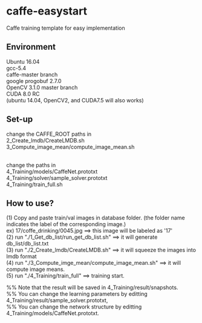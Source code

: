 caffe-easystart
================
Caffe training template for easy implementation

Environment
-----------
Ubuntu 16.04 <br />
gcc-5.4 <br />
caffe-master branch <br />
google progobuf 2.7.0 <br />
OpenCV 3.1.0 master branch <br />
CUDA 8.0 RC <br />
(ubuntu 14.04, OpenCV2, and CUDA7.5 will also works)

Set-up
------
change the CAFFE_ROOT paths in <br />
2\_Create_lmdb/CreateLMDB.sh <br />
3\_Compute\_image\_mean/compute\_image_mean.sh <br />

<br />
change the paths in <br />
4_Training/models/CaffeNet.prototxt <br />
4_Training/solver/sample_solver.prototxt <br />
4_Training/train_full.sh <br />

How to use?
-----------
(1) Copy and paste train/val images in database folder. (the folder name indicates the label of the corresponding image.)<br />
ex) 17/coffe_drinking/0045.jpg  ==> this image will be labeled as '17'<br />
(2) run "./1_Get_db_list/run_get_db_list.sh"  ==> it will generate db_list/db_list.txt<br />
(3) run "./2_Create_lmdb/CreateLMDB.sh" ==> it will squeeze the images into lmdb format<br />
(4) run "./3_Compute_imge_mean/compute_image_mean.sh" ==> it will compute image means.<br />
(5) run "./4_Training/train_full" ==> training start.<br />


%% Note that the result will be saved in 4_Training/result/snapshots.<br />
%% You can change the learning parameters by editting 4_Training/result/sample_solver.prototxt,<br />
%% You can change the network structure by editting 4_Training/models/CaffeNet.prototxt.<br />

